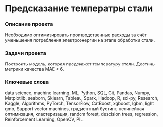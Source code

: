 # Предсказание температры стали
### Описание проекта
Необходимо оптимизировать производственные расходы за счёт уменьшения потребления электроэнергии на этапе обработки стали.
### Задачи проекта
Построить модель, которая предскажет температуру стали. Достичь метрики качества МАЕ < 6.
### Ключевые слова
data science, machine learning, ML, Python, SQL, Git, Pandas, Numpy, Matplotlib, seaborn, Sklearn, Tableau, Spark, Hadoop, R, sci-py, Research, Kaggle, Algorithms, PyTorch, TensorFlow, CatBoost, xgboost, lgbm, light gmb, Support vector machines, градиентный бустинг, нелинейная оптимизация, кластеризация, random forest, descision trees,  regression,  Reinforcement Learning, OpenCV, PIL.

